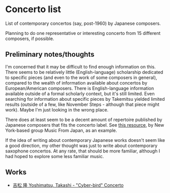 # Concerto list

List of contemporary concertos (say, post-1960) by Japanese composers.

Planning to do one representative or interesting concerto from 15 different composers, if possible.

## Preliminary notes/thoughts

I'm concerned that it may be difficult to find enough information on this.
There seems to be relatively little (English-language) scholarship dedicated to specific pieces
(and even to the work of some composers in general), compared to the wealth of information
available about concertos by European/American composers.
There is English-language information available outside of a formal scholarly context,
but it's still limited.
Even searching for information about specific pieces by Takemitsu yielded limited results
(outside of a few, like November Steps - although that piece might work).
Maybe I'm just looking in the wrong place.

There does at least seem to be a decent amount of repertoire published by Japanese composers
that fits the concerto label.
See [this resource](http://www.musicfromjapan.org/cgi-bin/new/composer.py/search?terms=concerto),
by New York-based group Music From Japan, as an example.

If the idea of writing about contemporary Japanese works doesn't seem like a good direction,
my other thought was just to write about contemporary saxophone concertos.
At any rate, that should be more familiar, although I had hoped to explore some less familiar music.

## Works

- [吉松 隆 Yoshimatsu, Takashi - "Cyber-bird" Concerto](./concertos/1-yoshimatsu-cyberbird.md)
